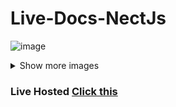 ﻿# Live-Docs-NectJs

![image](https://github.com/user-attachments/assets/22573bda-fdbd-49ce-80d8-e6a1883fcc9f)

<details>
  <summary>Show more images</summary>

  <img src="https://github.com/user-attachments/assets/a08bf19d-ec76-4c19-903c-f1abfc7ef3ad" alt="Image 2" />
  
  <img src="https://github.com/user-attachments/assets/063078b2-7ab0-4998-b9a6-20c79b68642b" alt="Image 3" />

</details>

<h3>Live Hosted <a href="https://live-docs-nect-js.vercel.app/">Click this</a></h3>
